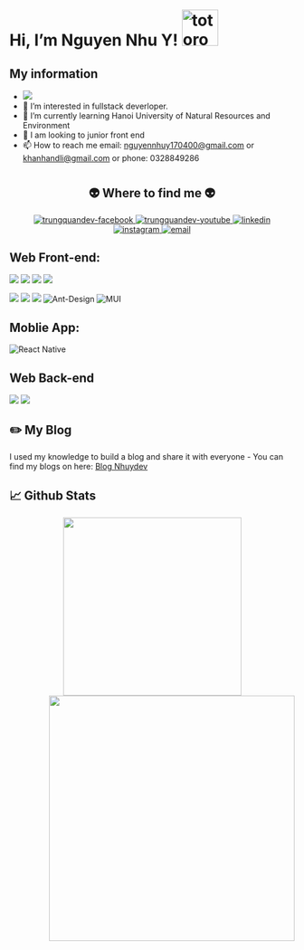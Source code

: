 
# Hi, I’m Nguyen Nhu Y!   <img src="https://emoji.gg/assets/emoji/7803-neco-arc.png" width="64px" height="64px" alt="totoro">

## My information
- <img src="https://komarev.com/ghpvc/?username=khanhandli&color=blue">
- 👀 I’m interested in fullstack deverloper.
- 🌱 I’m currently learning Hanoi University of Natural Resources and Environment
- 💞️ I am looking to junior front end
- 📫 How to reach me email: nguyennhuy170400@gmail.com or khanhandli@gmail.com or phone: 0328849286
#
<h2 align="center">👽 Where to find me 👽</h2>
<div align="center">
  <a href="https://www.facebook.com/hamita12345" target="blank">
    <img src="https://img.icons8.com/bubbles/100/000000/facebook-new.png" alt="trungquandev-facebook" />
  </a>
  <a href="https://www.youtube.com/channel/UCZcj8qMrUswqps9HLfZb1uQ" target="blank">
    <img src="https://img.icons8.com/bubbles/100/000000/youtube-squared.png" alt="trungquandev-youtube" />
  </a>
  <a href="/" target="blank">
    <img src="https://img.icons8.com/bubbles/100/000000/linkedin.png" alt="linkedin" />
  </a>
  <a href="/" target="blank">
    <img src="https://img.icons8.com/bubbles/100/000000/instagram.png" alt="instagram" />
  </a>
  <a href="mailto:nguyennhuy1704.official@gmail.com" target="top">
    <img src="https://img.icons8.com/bubbles/100/000000/apple-mail.png" alt="email" />
  </a>
</div>

## Web Front-end:

<img src="https://img.shields.io/badge/javascript-%23323330.svg?style=for-the-badge&logo=javascript&logoColor=%23F7DF1E"> <img src="https://img.shields.io/badge/react-%2320232a.svg?style=for-the-badge&logo=react&logoColor=%2361DAFB"> <img src="https://img.shields.io/badge/typescript-%23007ACC.svg?style=for-the-badge&logo=typescript&logoColor=white">   <img src="https://img.shields.io/badge/redux-%23593d88.svg?style=for-the-badge&logo=redux&logoColor=white"> 

<img src="https://img.shields.io/badge/html5-%23E34F26.svg?style=for-the-badge&logo=html5&logoColor=white"> <img src="https://img.shields.io/badge/css3-%231572B6.svg?style=for-the-badge&logo=css3&logoColor=white"> <img src="https://img.shields.io/badge/tailwindcss-%2338B2AC.svg?style=for-the-badge&logo=tailwind-css&logoColor=white"> ![Ant-Design](https://img.shields.io/badge/-AntDesign-%230170FE?style=for-the-badge&logo=ant-design&logoColor=white) ![MUI](https://img.shields.io/badge/MUI-%230081CB.svg?style=for-the-badge&logo=material-ui&logoColor=white)

## Moblie App:

![React Native](https://img.shields.io/badge/react_native-%2320232a.svg?style=for-the-badge&logo=react&logoColor=%2361DAFB)

## Web Back-end
<img src="https://img.shields.io/badge/express.js-%23404d59.svg?style=for-the-badge&logo=express&logoColor=%2361DAFB"> <img src="https://img.shields.io/badge/node.js-6DA55F?style=for-the-badge&logo=node.js&logoColor=white"> 

## ✏️ My Blog

I used my knowledge to build a blog and share it with everyone - You can find my blogs on here: <a target="_blank" href="https://nhuydev.tk"> Blog Nhuydev </a>

## 📈 Github Stats

<div align=center>
  <a href="#" title="Nguyễn Như Ý">
    <img width="315" align="center" src="https://github-readme-stats.vercel.app/api/top-langs/?username=khanhandli&hide=c%23,powershell,Mathematica,Ruby,Html,C,C++,PHP,Objective-C,Objective-C%2b%2b,Cuda&title_color=61dafb&text_color=ffffff&icon_color=61dafb&bg_color=20232a&langs_count=8&layout=compact&border_color=61dafb&hide_border=true" />
  </a>
  <a href="#" title="Nguyễn Như Ý">
    <img align="right" width="434" src="https://github-readme-stats.vercel.app/api?username=khanhandli&show_icons=true&theme=react&border_color=61dafb&hide_border=true" />
  </a>
</div>


